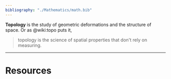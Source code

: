 ```yaml
---
bibliography: "./Mathematics/math.bib"
---
```


**Topology** is the study of geometric deformations and the structure of space. Or as @wiki:topo puts it,

> topology is the science of spatial properties that don't rely on measuring.



---

# Resources
